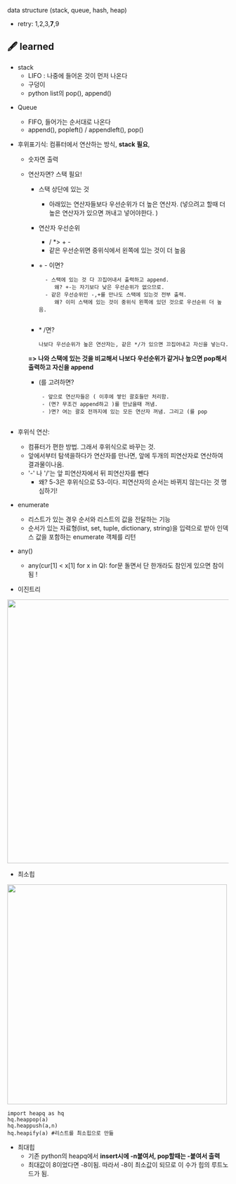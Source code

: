 data structure (stack, queue, hash, heap)

* retry: 1,2,3,**7**,9

## 🖋️ learned
- stack
  - LIFO : 나중에 들어온 것이 먼저 나온다
  - 구덩이
  - python list의 pop(), append()

* Queue
    - FIFO, 들어가는 순서대로 나온다
    - append(), popleft() / appendleft(), pop()

* 후위표기식: 컴퓨터에서 연산하는 방식,  **stack 필요**, 
    - 숫자면 출력
    - 연산자면? 스택 필요!
        - 스택 상단에 있는 것
            - 아래있는 연산자들보다 우선순위가 더 높은 연산자. (넣으려고 할때 더 높은 연산자가 있으면 꺼내고 넣어야한다. )
            
        - 연산자 우선순위
            -  / *> + - 
            - 같은 우선순위면 중위식에서 왼쪽에 있는 것이 더 높음
        - \+ \- 이면?  
          ```
            - 스택에 있는 것 다 끄집어내서 출력하고 append. 
               왜? +-는 자기보다 낮은 우선순위가 없으므로.
            - 같은 우선순위인 -,+를 만나도 스택에 있는것 전부 출력. 
               왜? 이미 스택에 있는 것이 중위식 왼쪽에 있던 것으로 우선순위 더 높음.
           
        - \* /면? 
          ``` 
          나보다 우선순위가 높은 연산자는, 같은 */가 있으면 끄집어내고 자신을 넣는다.
          
        **=> 나와 스택에 있는 것을 비교해서 나보다 우선순위가 같거나 높으면 pop해서 출력하고 자신을 append**
        
        - (를 고려하면?
           ```
            - 앞으로 연산자들은 ( 이후에 쌓인 괄호들만 처리함.
            - (면? 무조건 append하고 )를 만났을때 꺼냄.
            - )면? 여는 괄호 전까지에 있는 모든 연산자 꺼냄. 그리고 (를 pop
            
* 후위식 연산:
    - 컴퓨터가 편한 방법. 그래서 후위식으로 바꾸는 것.
    - 앞에서부터 탐색을하다가 연산자를 만나면, 앞에 두개의 피연산자로 연산하여 결과물이나옴.
    - '-' 나 '/'는 앞 피연산자에서 뒤 피연산자를 뺀다
        - 왜? 5-3은 후위식으로 53-이다. 피연산자의 순서는 바뀌지 않는다는 것 명심하기!

* enumerate
    - 리스트가 있는 경우 순서와 리스트의 값을 전달하는 기능
    - 순서가 있는 자료형(list, set, tuple, dictionary, string)을 입력으로 받아 인덱스 값을 포함하는 enumerate 객체를 리턴
* any()
    - any(cur[1] < x[1] for x in Q): for문 돌면서 단 한개라도 참인게 있으면 참이됨 !

* 이진트리
<image src="https://user-images.githubusercontent.com/60434971/126342431-cb0914ad-961e-4414-8cb5-8282c60253f0.jpg" width="600"/>

* 최소힙
<image src="https://user-images.githubusercontent.com/60434971/126342778-d13ed277-467c-4fc7-a922-2579817475bb.jpg" width="500"/>

  ``` 
  import heapq as hq
  hq.heappop(a)
  hq.heappush(a,n)
  hq.heapify(a) #리스트를 최소힙으로 만듦
  ```

* 최대힙
  - 기존 python의 heapq에서 **insert시에 -n붙여서, pop할때는 -붙여서 출력**
  - 최대값이 8이었다면 -8이됨. 따라서 -8이 최소값이 되므로 이 수가 힙의 루트노드가 됨.
